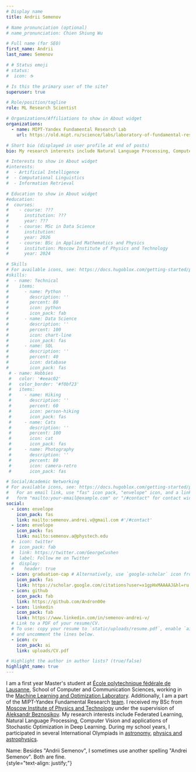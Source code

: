 ```yaml
---
# Display name
title: Andrii Semenov

# Name pronunciation (optional)
# name_pronunciation: Chien Shiung Wu

# Full name (for SEO)
first_name: Andrii
last_name: Semenov

# # Status emoji
# status:
#  icon: ☕️

# Is this the primary user of the site?
superuser: true

# Role/position/tagline
role: ML Research Scientist

# Organizations/Affiliations to show in About widget
organizations:
  - name: MIPT-Yandex Fundamental Research Lab
    url: https://old.mipt.ru/science/labs/laboratory-of-fundamental-research-mipt-yandex/about/

# Short bio (displayed in user profile at end of posts)
bio: My research interests include Natural Language Processing, Computer Vision and Stochastic Optimization.

# Interests to show in About widget
#interests:
#  - Artificial Intelligence
#  - Computational Linguistics
#  - Information Retrieval

# Education to show in About widget
#education:
#  courses:
#    - course: ???
#      institution: ???
#      year: ???
#    - course: MSc in Data Science
#      institution: 
#      year: 2026
#    - course: BSc in Applied Mathematics and Physics
#      institution: Moscow Institute of Physics and Technology
#      year: 2024

# Skills
# For available icons, see: https://docs.hugoblox.com/getting-started/page-builder/#icons
#skills:
#  - name: Technical
#    items:
#      - name: Python
#        description: ''
#        percent: 80
#        icon: python
#        icon_pack: fab
#      - name: Data Science
#        description: ''
#        percent: 100
#        icon: chart-line
#        icon_pack: fas
#      - name: SQL
#        description: ''
#        percent: 40
#        icon: database
#        icon_pack: fas
 # - name: Hobbies
 #   color: '#eeac02'
 #   color_border: '#f0bf23'
 #   items:
 #     - name: Hiking
 #       description: ''
 #       percent: 60
 #       icon: person-hiking
 #       icon_pack: fas
 #     - name: Cats
 #       description: ''
 #       percent: 100
 #       icon: cat
 #       icon_pack: fas
 #     - name: Photography
 #       description: ''
 #       percent: 80
 #       icon: camera-retro
 #       icon_pack: fas

# Social/Academic Networking
# For available icons, see: https://docs.hugoblox.com/getting-started/page-builder/#icons
#   For an email link, use "fas" icon pack, "envelope" icon, and a link in the
#   form "mailto:your-email@example.com" or "/#contact" for contact widget.
social:
  - icon: envelope
    icon_pack: fas
    link: mailto:semenov.andrei.v@gmail.com #'/#contact'
  - icon: envelope
    icon_pack: fas
    link: mailto:semenov.a@phystech.edu
  #- icon: twitter
  #  icon_pack: fab
  #  link: https://twitter.com/GeorgeCushen
  #  label: Follow me on Twitter
  #  display:
  #    header: true
  - icon: graduation-cap # Alternatively, use `google-scholar` icon from `ai` icon pack
    icon_pack: fas
    link: https://scholar.google.com/citations?user=x1gpHxMAAAAJ&hl=ru
  - icon: github
    icon_pack: fab
    link: https://github.com/Andron00e
  - icon: linkedin
    icon_pack: fab
    link: https://www.linkedin.com/in/semenov-andrei-v/
  # Link to a PDF of your resume/CV.
  # To use: copy your resume to `static/uploads/resume.pdf`, enable `ai` icons in `params.yaml`,
  # and uncomment the lines below.
  - icon: cv
    icon_pack: ai
    link: uploads/CV.pdf

# Highlight the author in author lists? (true/false)
highlight_name: true
---
```


I am a first year Master's student at [École polytechnique fédérale de Lausanne](https://www.epfl.ch/en/), School of Computer and Communication Sciences, working in the [Machine Learning and Optimization Laboratory](https://www.epfl.ch/labs/mlo/). Additionally, I am a part of the MIPT-Yandex Fundamental Research [team](https://old.mipt.ru/science/labs/laboratory-of-fundamental-research-mipt-yandex/about/). I received my BSc from [Moscow Institute of Physics and Technology](https://old.mipt.ru/english/) under the supervision of [Aleksandr Beznosikov](https://anbeznosikov.github.io/). My research interests include Federated Learning, Natural Language Processing, Computer Vision and applications of Stochastic Optimization in Deep Learning. During my school years, I participated in several International Olympiads in [astronomy](http://www.issp.ac.ru/iao/2018/), [physics and astrophysics](https://www.ioaastrophysics.org/).

Name:  Besides "Andrii Semenov", I sometimes use another spelling "Andrei Semenov". Both are fine.  
{style="text-align: justify;"}
